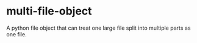multi-file-object
=================

A python file object that can treat one large file split into multiple parts as one file.